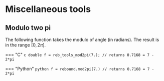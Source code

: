 # Miscellaneous tools

## Modulo two pi 
The following function takes the modulo of angle (in radians).
The result is in the range $[0, 2\pi]$.

=== "C"
    ```c
    double f = reb_tools_mod2pi(7.); // returns 0.7168 = 7 - 2*pi
    ```

=== "Python"
    ```python
    f = rebound.mod2pi(7.) // returns 0.7168 = 7 - 2*pi
    ```
